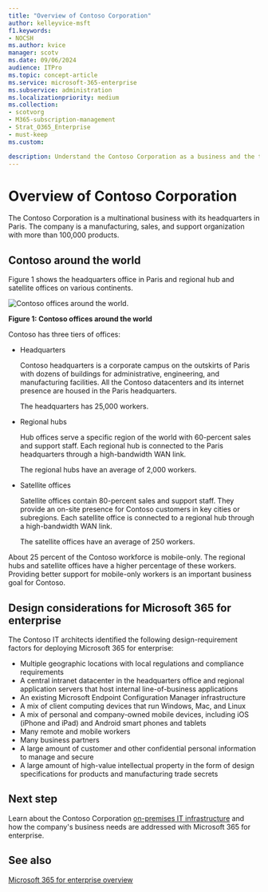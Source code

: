 ```yaml
---
title: "Overview of Contoso Corporation"
author: kelleyvice-msft
f1.keywords:
- NOCSH
ms.author: kvice
manager: scotv
ms.date: 09/06/2024
audience: ITPro
ms.topic: concept-article
ms.service: microsoft-365-enterprise
ms.subservice: administration
ms.localizationpriority: medium
ms.collection: 
- scotvorg
- M365-subscription-management
- Strat_O365_Enterprise
- must-keep
ms.custom:

description: Understand the Contoso Corporation as a business and the tiered structure of its worldwide offices.
---
```


# Overview of Contoso Corporation

The Contoso Corporation is a multinational business with its headquarters in Paris. The company is a manufacturing, sales, and support organization with more than 100,000 products.

## Contoso around the world

Figure 1 shows the headquarters office in Paris and regional hub and satellite offices on various continents.

![Contoso offices around the world.](../media/contoso-overview/contoso-overview-fig1.png)

**Figure 1: Contoso offices around the world**

Contoso has three tiers of offices:

- Headquarters

  Contoso headquarters is a corporate campus on the outskirts of Paris with dozens of buildings for administrative, engineering, and manufacturing facilities. All the Contoso datacenters and its internet presence are housed in the Paris headquarters.

  The headquarters has 25,000 workers.

- Regional hubs

  Hub offices serve a specific region of the world with 60-percent sales and support staff. Each regional hub is connected to the Paris headquarters through a high-bandwidth WAN link.

  The regional hubs have an average of 2,000 workers.

- Satellite offices

  Satellite offices contain 80-percent sales and support staff. They provide an on-site presence for Contoso customers in key cities or subregions. Each satellite office is connected to a regional hub through a high-bandwidth WAN link.

  The satellite offices have an average of 250 workers.

About 25 percent of the Contoso workforce is mobile-only. The regional hubs and satellite offices have a higher percentage of these workers. Providing better support for mobile-only workers is an important business goal for Contoso.

## Design considerations for Microsoft 365 for enterprise

The Contoso IT architects identified the following design-requirement factors for deploying Microsoft 365 for enterprise:

- Multiple geographic locations with local regulations and compliance requirements
- A central intranet datacenter in the headquarters office and regional application servers that host internal line-of-business applications
- An existing Microsoft Endpoint Configuration Manager infrastructure
- A mix of client computing devices that run Windows, Mac, and Linux
- A mix of personal and company-owned mobile devices, including iOS (iPhone and iPad) and Android smart phones and tablets
- Many remote and mobile workers
- Many business partners
- A large amount of customer and other confidential personal information to manage and secure
- A large amount of high-value intellectual property in the form of design specifications for products and manufacturing trade secrets

## Next step

Learn about the Contoso Corporation [on-premises IT infrastructure](contoso-infra-needs.md) and how the company's business needs are addressed with Microsoft 365 for enterprise.

## See also

[Microsoft 365 for enterprise overview](microsoft-365-overview.md)
